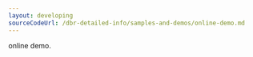 ```yaml
---
layout: developing
sourceCodeUrl: /dbr-detailed-info/samples-and-demos/online-demo.md
---
```


online demo.
